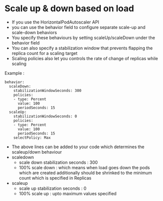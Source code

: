 # Scale up & down based on load
- If you use the HorizontalPodAutoscaler API
- you can use the behavior field to configure separate scale-up and scale-down behaviors 
- You specify these behaviours by setting scaleUp/scaleDown under the behavior field
- You can also specify a stabilization window that prevents flapping the replica count for a scaling target
- Scaling policies also let you controls the rate of change of replicas while scaling

Example :

```
behavior:
  scaleDown:
    stabilizationWindowSeconds: 300
    policies:
    - type: Percent
      value: 100
      periodSeconds: 15
  scaleUp:
    stabilizationWindowSeconds: 0
    policies:
    - type: Percent
      value: 100
      periodSeconds: 15
    selectPolicy: Max
```

- The above lines can be added to your code which determines the scaleup/down behaviour
- scaledown
  * scale down stabilization seconds : 300
  * 100% scale down : which means when load goes down the pods which are created additionally should be shrinked to the minimum count which is specified in Replicas
- scaleup
  * scale up stabilization seconds : 0
  * 100% scale up : upto maximum values specified